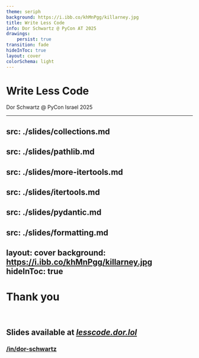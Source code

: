 ```yaml
---
theme: seriph
background: https://i.ibb.co/khMnPgg/killarney.jpg
title: Write Less Code
info: Dor Schwartz @ PyCon AT 2025
drawings:
    persist: true
transition: fade
hideInToc: true
layout: cover
colorSchema: light
---
```

<style>
.slidev-code {
  --slidev-code-font-size: 16px; 
  font-size: var(--slidev-code-font-size) !important;
}
</style>
 
 # Write Less Code
 
 Dor Schwartz @ PyCon Israel 2025
 
---
src: ./slides/collections.md
---
src: ./slides/pathlib.md
---
src: ./slides/more-itertools.md
---
src: ./slides/itertools.md
---
src: ./slides/pydantic.md
---
src: ./slides/formatting.md
---
layout: cover
background: https://i.ibb.co/khMnPgg/killarney.jpg
hideInToc: true
---
# Thank you

<br>

## Slides available at _[lesscode.dor.lol](https://lesscode.dor.lol/)_
### [/in/dor-schwartz](https://www.linkedin.com/in/dor-schwartz/)
